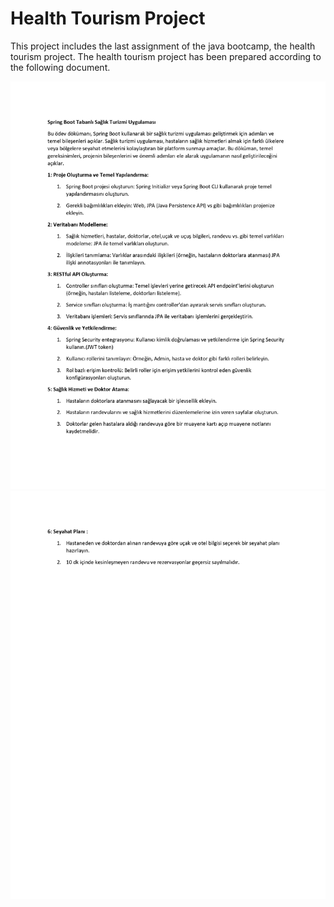 
# Health Tourism Project

This project includes the last assignment of the java bootcamp, the health tourism project. 
The health tourism project has been prepared according to the following document.

![](..\HealthTourism\assets\odev01.jpg)
![](..\HealthTourism\assets\odev02.jpg)

